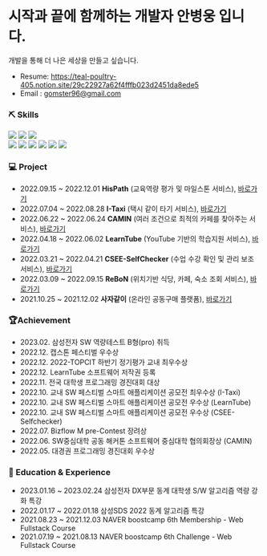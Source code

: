 # 시작과 끝에 함께하는 개발자 안병웅 입니다.
개발을 통해 더 나은 세상을 만들고 싶습니다. 
- Resume: https://teal-poultry-405.notion.site/29c22927a62f4fffb023d2451da8ede5
- Email : gomster96@gmail.com

### ⛏️ Skills
<div>
  <img src="https://img.shields.io/badge/Java-007396?style=flat-square&logo=java&logoColor=white"/>
  <img src="https://img.shields.io/badge/C++-00599C?style=flat-square&logo=c%2B%2B&logoColor=white"/>
  <img src="https://img.shields.io/badge/JavaScript-F7DF1E?style=flat-square&logo=JavaScript&logoColor=black"/>
  

</div>

<div>
  <img src="https://img.shields.io/badge/SpringBoot-6DB33F?style=flat-square&logo=springboot&logoColor=white"/>
  <img src="https://img.shields.io/badge/MySQL-4479A1?style=flat-square&logo=MySQL&logoColor=white"/>
  <img src="https://img.shields.io/badge/jpa-6DB33F?style=for-the-badge&logo=springboot&logoColor=black">
  <img src="https://img.shields.io/badge/Node.js-339933?style=flat-square&logo=Node.js&logoColor=white"/>
  <img src="https://img.shields.io/badge/Express-000000?style=flat-square&logo=Express&logoColor=white"/>
  <img src="https://img.shields.io/badge/React-61DAFB?style=flat-square&logo=React&logoColor=white"/>

</div>

### 💻 Project
- 2022.09.15 ~ 2022.12.01 **HisPath** (교육역량 평가 및 마일스톤 서비스), [바로가기](https://github.com/HisPath/HisPath-Server)
- 2022.07.04 ~ 2022.08.28 **I-Taxi** (택시 같이 타기 서비스), [바로가기](https://github.com/I-Taxi/server)
- 2022.06.22 ~ 2022.06.24 **CAMIN** (여러 조건으로 최적의 카페를 찾아주는 서비스), [바로가기](https://github.com/SW-HACKATHON-CAMIN/camin-server)
- 2022.04.18 ~ 2022.06.02 **LearnTube** (YouTube 기반의 학습지원 서비스), [바로가기](https://github.com/gomster96/LearnTube)
- 2022.03.21 ~ 2022.04.21 **CSEE-SelfChecker** (수업 수강 확인 및 관리 보조 서비스), [바로가기](https://github.com/gomster96/CSEE-SelfCheck)
- 2022.03.09 ~ 2022.09.15 **ReBoN** (위치기반 식당, 카페, 숙소 조회 서비스), [바로가기](https://github.com/RE-BON/ReBoN)
- 2021.10.25 ~ 2021.12.02 **사자같이** (온라인 공동구매 플랫폼), [바로가기](https://github.com/gomster96/WEB19-sajagachi)

### 🏆Achievement
- 2023.02. 삼성전자 SW 역량테스트 B형(pro) 취득
- 2022.12. 캡스톤 페스티벌 우수상
- 2022.12. 2022-TOPCIT 하반기 정기평가 교내 최우수상
- 2022.12. LearnTube 소프트웨어 저작권 등록
- 2022.11. 전국 대학생 프로그래밍 경진대회 대상
- 2022.10. 교내 SW 페스티벌 스마트 애플리케이션 공모전 최우수상 (I-Taxi)
- 2022.10. 교내 SW 페스티벌 스마트 애플리케이션 공모전 우수상 (LearnTube)
- 2022.10. 교내 SW 페스티벌 스마트 애플리케이션 공모전 우수상 (CSEE-Selfchecker)
- 2022.07. Bizflow M pre-Contest 장려상
- 2022.06. SW중심대학 공동 해커톤 소프트웨어 중심대학 협의회장상 (CAMIN)
- 2022.05. 대경권 프로그래밍 경진대회 우수상

### 📄 Education & Experience
- 2023.01.16 ~ 2023.02.24 삼성전자 DX부문 동계 대학생 S/W 알고리즘 역량 강화 특강
- 2022.01.17 ~ 2022.01.18 삼성SDS 2022 동계 알고리즘 특강
- 2021.08.23 ~ 2021.12.03 NAVER boostcamp 6th Membership - Web Fullstack Course
- 2021.07.19 ~ 2021.08.13 NAVER boostcamp 6th Challenge - Web Fullstack Course

